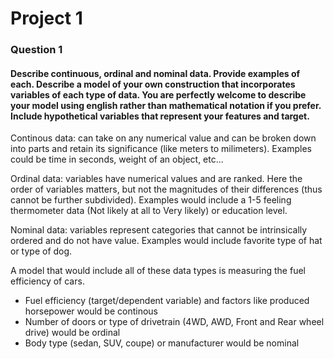 # Project 1

### Question 1
#### Describe continuous, ordinal and nominal data. Provide examples of each. Describe a model of your own construction that incorporates variables of each type of data. You are perfectly welcome to describe your model using english rather than mathematical notation if you prefer. Include hypothetical variables that represent your features and target.

Continous data: can take on any numerical value and can be broken down into parts and retain its significance (like meters to milimeters). Examples could be time in seconds, weight of an object, etc...  

Ordinal data: variables have numerical values and are ranked. Here the order of variables matters, but not the magnitudes of their differences (thus cannot be further subdivided). Examples would include a 1-5 feeling thermometer data (Not likely at all to Very likely) or education level.

Nominal data: variables represent categories that cannot be intrinsically ordered and do not have value. Examples would include favorite type of hat or type of dog.

A model that would include all of these data types is measuring the fuel efficiency of cars.
- Fuel efficiency (target/dependent variable) and factors like produced horsepower would be continous
- Number of doors or type of drivetrain (4WD, AWD, Front and Rear wheel drive) would be ordinal
- Body type (sedan, SUV, coupe) or manufacturer would be nominal  
